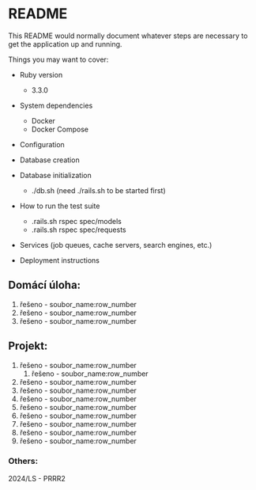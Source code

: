# README

This README would normally document whatever steps are necessary to get the
application up and running.

Things you may want to cover:

* Ruby version
  * 3.3.0 

* System dependencies
  * Docker
  * Docker Compose

* Configuration

* Database creation

* Database initialization
  * ./db.sh (need ./rails.sh to be started first)

* How to run the test suite
  * .rails.sh rspec spec/models 
  * .rails.sh rspec spec/requests 

* Services (job queues, cache servers, search engines, etc.)

* Deployment instructions

## Domácí úloha:
1. řešeno - soubor_name:row_number
2. řešeno - soubor_name:row_number
3. řešeno - soubor_name:row_number

## Projekt:
1. řešeno - soubor_name:row_number
   1. řešeno - soubor_name:row_number
2. řešeno - soubor_name:row_number
3. řešeno - soubor_name:row_number
4. řešeno - soubor_name:row_number
5. řešeno - soubor_name:row_number
6. řešeno - soubor_name:row_number
7. řešeno - soubor_name:row_number
8. řešeno - soubor_name:row_number
9. řešeno - soubor_name:row_number


### Others:
2024/LS - PRRR2